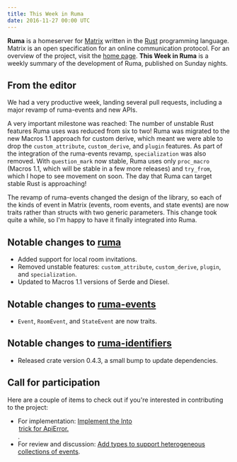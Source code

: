 ```yaml
---
title: This Week in Ruma
date: 2016-11-27 00:00 UTC
---
```


**Ruma** is a homeserver for [Matrix](https://matrix.org) written in the [Rust](https://www.rust-lang.org/) programming language.
Matrix is an open specification for an online communication protocol.
For an overview of the project, visit the [home page](/).
**This Week in Ruma** is a weekly summary of the development of Ruma, published on Sunday nights.

## From the editor

We had a very productive week, landing several pull requests, including a major revamp of ruma-events and new APIs.

A very important milestone was reached: The number of unstable Rust features Ruma uses was reduced from six to two!
Ruma was migrated to the new Macros 1.1 approach for custom derive, which meant we were able to drop the `custom_attribute`, `custom_derive`, and `plugin` features.
As part of the integration of the ruma-events revamp, `specialization` was also removed.
With `question_mark` now stable, Ruma uses only `proc_macro` (Macros 1.1, which will be stable in a few more releases) and `try_from`, which I hope to see movement on soon.
The day that Ruma can target stable Rust is approaching!

The revamp of ruma-events changed the design of the library, so each of the kinds of event in Matrix (events, room events, and state events) are now traits rather than structs with two generic parameters.
This change took quite a while, so I'm happy to have it finally integrated into Ruma.

## Notable changes to [ruma](https://github.com/ruma/ruma)

* Added support for local room invitations.
* Removed unstable features: `custom_attribute`, `custom_derive`, `plugin`, and `specialization`.
* Updated to Macros 1.1 versions of Serde and Diesel.

## Notable changes to [ruma-events](https://github.com/ruma/ruma-events)

* `Event`, `RoomEvent`, and `StateEvent` are now traits.

## Notable changes to [ruma-identifiers](https://github.com/ruma/ruma-identifiers)

* Released crate version 0.4.3, a small bump to update dependencies.

## Call for participation

Here are a couple of items to check out if you're interested in contributing to the project:

* For implementation: [Implement the Into<Option> trick for ApiError.](https://github.com/ruma/ruma/issues/115).
* For review and discussion: [Add types to support heterogeneous collections of events](https://github.com/ruma/ruma-events/pull/5).
